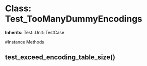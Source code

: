 # Class: Test_TooManyDummyEncodings
**Inherits:** Test::Unit::TestCase
    




#Instance Methods
## test_exceed_encoding_table_size() [](#method-i-test_exceed_encoding_table_size)

